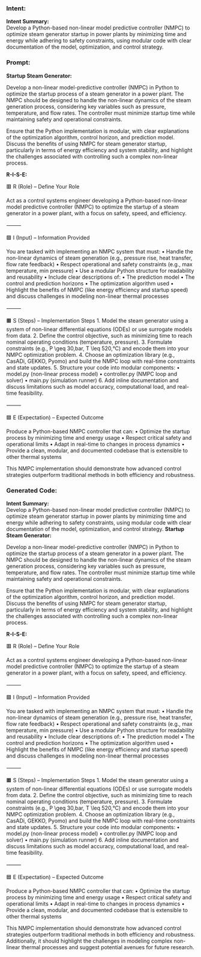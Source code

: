 ### Intent:
**Intent Summary:**  
Develop a Python-based non-linear model predictive controller (NMPC) to optimize steam generator startup in power plants by minimizing time and energy while adhering to safety constraints, using modular code with clear documentation of the model, optimization, and control strategy.

### Prompt:
**Startup Steam Generator:**

Develop a non-linear model-predictive controller (NMPC) in Python to optimize the startup process of a steam generator in a power plant. The NMPC should be designed to handle the non-linear dynamics of the steam generation process, considering key variables such as pressure, temperature, and flow rates. The controller must minimize startup time while maintaining safety and operational constraints.

Ensure that the Python implementation is modular, with clear explanations of the optimization algorithm, control horizon, and prediction model. Discuss the benefits of using NMPC for steam generator startup, particularly in terms of energy efficiency and system stability, and highlight the challenges associated with controlling such a complex non-linear process.

**R-I-S-E:**

🟥 R (Role) – Define Your Role

Act as a control systems engineer developing a Python-based non-linear model predictive controller (NMPC) to optimize the startup of a steam generator in a power plant, with a focus on safety, speed, and efficiency.

⸻

🟩 I (Input) – Information Provided

You are tasked with implementing an NMPC system that must:
	•	Handle the non-linear dynamics of steam generation (e.g., pressure rise, heat transfer, flow rate feedback)
	•	Respect operational and safety constraints (e.g., max temperature, min pressure)
	•	Use a modular Python structure for readability and reusability
	•	Include clear descriptions of:
	•	The prediction model
	•	The control and prediction horizons
	•	The optimization algorithm used
	•	Highlight the benefits of NMPC (like energy efficiency and startup speed) and discuss challenges in modeling non-linear thermal processes

⸻

🟧 S (Steps) – Implementation Steps
	1.	Model the steam generator using a system of non-linear differential equations (ODEs) or use surrogate models from data.
	2.	Define the control objective, such as minimizing time to reach nominal operating conditions (temperature, pressure).
	3.	Formulate constraints (e.g., P \geq 30\,bar, T \leq 520\,°C) and encode them into your NMPC optimization problem.
	4.	Choose an optimization library (e.g., CasADi, GEKKO, Pyomo) and build the NMPC loop with real-time constraints and state updates.
	5.	Structure your code into modular components:
	•	model.py (non-linear process model)
	•	controller.py (NMPC loop and solver)
	•	main.py (simulation runner)
	6.	Add inline documentation and discuss limitations such as model accuracy, computational load, and real-time feasibility.

⸻

🟦 E (Expectation) – Expected Outcome

Produce a Python-based NMPC controller that can:
	•	Optimize the startup process by minimizing time and energy usage
	•	Respect critical safety and operational limits
	•	Adapt in real-time to changes in process dynamics
	•	Provide a clean, modular, and documented codebase that is extensible to other thermal systems

This NMPC implementation should demonstrate how advanced control strategies outperform traditional methods in both efficiency and robustness.

### Generated Code:
**Intent Summary:**  
Develop a Python-based non-linear model predictive controller (NMPC) to optimize steam generator startup in power plants by minimizing time and energy while adhering to safety constraints, using modular code with clear documentation of the model, optimization, and control strategy.
**Startup Steam Generator:**

Develop a non-linear model-predictive controller (NMPC) in Python to optimize the startup process of a steam generator in a power plant. The NMPC should be designed to handle the non-linear dynamics of the steam generation process, considering key variables such as pressure, temperature, and flow rates. The controller must minimize startup time while maintaining safety and operational constraints.

Ensure that the Python implementation is modular, with clear explanations of the optimization algorithm, control horizon, and prediction model. Discuss the benefits of using NMPC for steam generator startup, particularly in terms of energy efficiency and system stability, and highlight the challenges associated with controlling such a complex non-linear process.

**R-I-S-E:**

🟥 R (Role) – Define Your Role

Act as a control systems engineer developing a Python-based non-linear model predictive controller (NMPC) to optimize the startup of a steam generator in a power plant, with a focus on safety, speed, and efficiency.

⸻

🟩 I (Input) – Information Provided

You are tasked with implementing an NMPC system that must:
	•	Handle the non-linear dynamics of steam generation (e.g., pressure rise, heat transfer, flow rate feedback)
	•	Respect operational and safety constraints (e.g., max temperature, min pressure)
	•	Use a modular Python structure for readability and reusability
	•	Include clear descriptions of:
	•	The prediction model
	•	The control and prediction horizons
	•	The optimization algorithm used
	•	Highlight the benefits of NMPC (like energy efficiency and startup speed) and discuss challenges in modeling non-linear thermal processes

⸻

🟧 S (Steps) – Implementation Steps
	1.	Model the steam generator using a system of non-linear differential equations (ODEs) or use surrogate models from data.
	2.	Define the control objective, such as minimizing time to reach nominal operating conditions (temperature, pressure).
	3.	Formulate constraints (e.g., P \geq 30\,bar, T \leq 520\,°C) and encode them into your NMPC optimization problem.
	4.	Choose an optimization library (e.g., CasADi, GEKKO, Pyomo) and build the NMPC loop with real-time constraints and state updates.
	5.	Structure your code into modular components:
	•	model.py (non-linear process model)
	•	controller.py (NMPC loop and solver)
	•	main.py (simulation runner)
	6.	Add inline documentation and discuss limitations such as model accuracy, computational load, and real-time feasibility.

⸻

🟦 E (Expectation) – Expected Outcome

Produce a Python-based NMPC controller that can:
	•	Optimize the startup process by minimizing time and energy usage
	•	Respect critical safety and operational limits
	•	Adapt in real-time to changes in process dynamics
	•	Provide a clean, modular, and documented codebase that is extensible to other thermal systems

This NMPC implementation should demonstrate how advanced control strategies outperform traditional methods in both efficiency and robustness. Additionally, it should highlight the challenges in modeling complex non-linear thermal processes and suggest potential avenues for future research.

